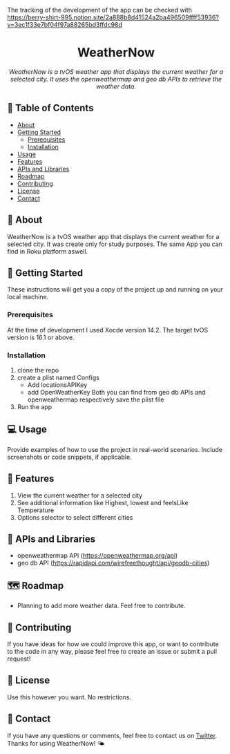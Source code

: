 The tracking of the development of the app can be checked with https://berry-shirt-995.notion.site/2a888b8d41524a2ba496509ffff53936?v=3ec1f33e7bf04f97a88265bd3ffdc98d


<h1 align="center">WeatherNow</h1>

<p align="center">
  <i>WeatherNow is a tvOS weather app that displays the current weather for a selected city. It uses the openweathermap and geo db APIs to retrieve the weather data.</i>
</p>

## 📝 Table of Contents

- [About](#about)
- [Getting Started](#getting-started)
  - [Prerequisites](#prerequisites)
  - [Installation](#installation)
- [Usage](#usage)
- [Features](#features)
- [APIs and Libraries](#apis-and-libraries)
- [Roadmap](#roadmap)
- [Contributing](#contributing)
- [License](#license)
- [Contact](#contact)

## 🧐 About

WeatherNow is a tvOS weather app that displays the current weather for a selected city. It was create only for study purposes. The same App you can find in Roku platform aswell.

## 🏁 Getting Started

These instructions will get you a copy of the project up and running on your local machine.

### Prerequisites

At the time of development I used Xocde version 14.2. The target tvOS version is 16.1 or above.

### Installation

1. clone the repo
2. create a plist named Configs
    - Add locationsAPIKey
    - add OpenWeatherKey
    Both you can find from geo db APIs and openweathermap respectively
    save the plist file 
3. Run the app

## 💻 Usage

Provide examples of how to use the project in real-world scenarios. Include screenshots or code snippets, if applicable.

## 🌟 Features

1. View the current weather for a selected city
2. See additional information like Highest, lowest and feelsLike Temperature
3. Options selector to select different cities

## 🚀 APIs and Libraries

- openweathermap API (https://openweathermap.org/api)
- geo db API (https://rapidapi.com/wirefreethought/api/geodb-cities)

## 🗺 Roadmap

- Planning to add more weather data. Feel free to contribute.

## 🤝 Contributing

If you have ideas for how we could improve this app, or want to contribute to the code in any way, please feel free to create an issue or submit a pull request!

## 📝 License

Use this however you want. No restrictions.

## 📧 Contact

If you have any questions or comments, feel free to contact us on [Twitter](https://twitter.com/gokulp20650843). Thanks for using WeatherNow! 🌤️
